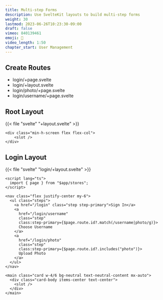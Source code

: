 ```yaml
---
title: Multi-step Forms
description: Use SvelteKit layouts to build multi-step forms
weight: 30
lastmod: 2023-06-26T10:23:30-09:00
draft: false
vimeo: 840139461
emoji: 👤
video_length: 1:50
chapter_start: User Management
---
```


## Create Routes

- login/+page.svelte
- login/+layout.svelte
- login/photo/+page.svelte
- login/username/+page.svelte

## Root Layout

{{< file "svelte" "+layout.svelte" >}}
```svelte
<div class="min-h-screen flex flex-col">
    <slot />
</div>
```

## Login Layout

{{< file "svelte" "login/+layout.svelte" >}}
```svelte
<script lang="ts">
  import { page } from "$app/stores";
</script>

<nav class="flex justify-center my-6">
  <ul class="steps">
    <a href="/login" class="step step-primary">Sign In</a>
    <a
      href="/login/username"
      class="step"
      class:step-primary={$page.route.id?.match(/username|photo/g)}>
      Choose Username
    </a>
    <a
      href="/login/photo"
      class="step"
      class:step-primary={$page.route.id?.includes("photo")}>
      Upload Photo
    </a>
  </ul>
</nav>

<main class="card w-4/6 bg-neutral text-neutral-content mx-auto">
  <div class="card-body items-center text-center">
    <slot />
  </div>
</main>
```
